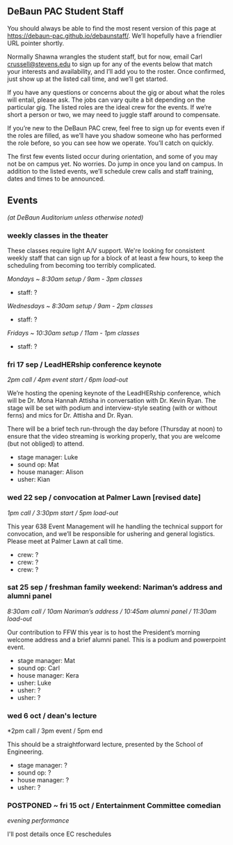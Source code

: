 ## DeBaun PAC Student Staff

You should always be able to find the most resent version of this page at <https://debaun-pac.github.io/debaunstaff/>. We’ll hopefully have a friendlier URL pointer shortly.

Normally Shawna wrangles the student staff, but for now, email Carl <crussell@stevens.edu> to sign up for any of the events below that match your interests and availability, and I’ll add you to the roster. Once confirmed, just show up at the listed call time, and we’ll get started.

If you have any questions or concerns about the gig or about what the roles will entail, please ask. The jobs can vary quite a bit depending on the particular gig. The listed roles are the ideal crew for the events. If we’re short a person or two, we may need to juggle staff around to compensate.

If you’re new to the DeBaun PAC crew, feel free to sign up for events even if the roles are filled, as we’ll have you shadow someone who has performed the role before, so you can see how we operate. You’ll catch on quickly.

The first few events listed occur during orientation, and some of you may not be on campus yet. No worries. Do jump in once you land on campus.
In addition to the listed events, we’ll schedule crew calls and staff training, dates and times to be announced.

## Events
*(at DeBaun Auditorium unless otherwise noted)*

### weekly classes in the theater

These classes require light A/V support. We're looking for consistent weekly staff that can sign up for a block of at least a few hours, to keep the scheduling from becoming too terribly complicated.

*Mondays ~ 8:30am setup / 9am - 3pm classes*

- staff: ?

*Wednesdays ~ 8:30am setup / 9am - 2pm classes*

- staff: ?

*Fridays ~ 10:30am setup / 11am - 1pm classes*

- staff: ?


### fri 17 sep / LeadHERship conference keynote
*2pm call / 4pm event start / 6pm load-out*

We’re hosting the opening keynote of the LeadHERship conference, which will be Dr. Mona Hannah Attisha in conversation with Dr. Kevin Ryan. The stage will be set with podium and interview-style seating (with or without ferns) and mics for Dr. Attisha and Dr. Ryan.

There will be a brief tech run-through the day before (Thursday at noon) to ensure that the video streaming is working properly, that you are welcome (but not obliged) to attend.

- stage manager: Luke
- sound op: Mat
- house manager: Alison
- usher: Kian


### wed 22 sep / convocation at Palmer Lawn [revised date]
*1pm call / 3:30pm start / 5pm load-out*

This year 638 Event Management will he handling the technical support for convocation, and we’ll be responsible for ushering and general logistics. Please meet at Palmer Lawn at call time.

- crew: ?
- crew: ?
- crew: ?


### sat 25 sep / freshman family weekend: Nariman’s address and alumni panel
*8:30am call / 10am Nariman’s address / 10:45am alumni panel / 11:30am load-out*

Our contribution to FFW this year is to host the President’s morning welcome address and a brief alumni panel. This is a podium and powerpoint event.

- stage manager: Mat
- sound op: Carl
- house manager: Kera
- usher: Luke
- usher: ?
- usher: ?


### wed 6 oct / dean's lecture
*2pm call / 3pm event / 5pm end

This should be a straightforward lecture, presented by the School of Engineering.

- stage manager: ?
- sound op: ?
- house manager: ?
- usher: ?


### POSTPONED ~ fri 15 oct / Entertainment Committee comedian
*evening performance*

I'll post details once EC reschedules

